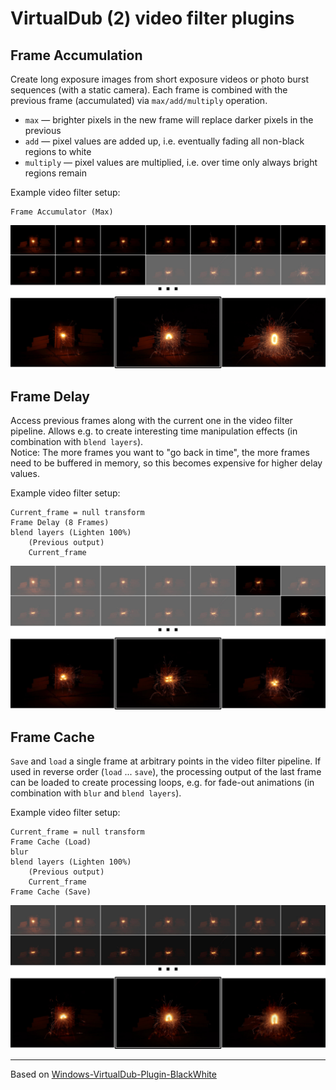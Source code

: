 # VirtualDub (2) video filter plugins


## Frame Accumulation
Create long exposure images from short exposure videos or photo burst sequences (with a static camera).
Each frame is combined with the previous frame (accumulated) via `max/add/multiply` operation.
- `max` — brighter pixels in the new frame will replace darker pixels in the previous
- `add` — pixel values are added up, i.e. eventually fading all non-black regions to white
- `multiply` — pixel values are multiplied, i.e. over time only always bright regions remain

Example video filter setup:
```
Frame Accumulator (Max)
```

![](docs/Accu.jpg)


## Frame Delay
Access previous frames along with the current one in the video filter pipeline.
Allows e.g. to create interesting time manipulation effects (in combination with `blend layers`).  
Notice: The more frames you want to "go back in time", the more frames need to be buffered in memory, so this becomes expensive for higher delay values.

Example video filter setup:
```
Current_frame = null transform
Frame Delay (8 Frames)
blend layers (Lighten 100%)
    (Previous output)
    Current_frame
```

![](docs/Delay.jpg)


## Frame Cache
`Save` and `load` a single frame at arbitrary points in the video filter pipeline.
If used in reverse order (`load` ... `save`), the processing output of the last frame can be loaded to create processing loops, e.g. for fade-out animations (in combination with `blur` and `blend layers`).

Example video filter setup:
```
Current_frame = null transform
Frame Cache (Load)
blur
blend layers (Lighten 100%)
    (Previous output)
    Current_frame
Frame Cache (Save)
```

![](docs/Cache.jpg)


---

Based on [Windows-VirtualDub-Plugin-BlackWhite](https://github.com/shadwork/Windows-VirtualDub-Plugin-BlackWhite)

